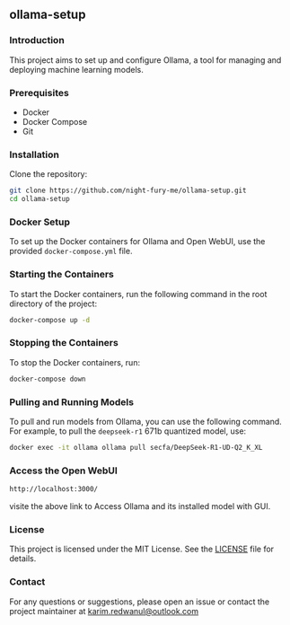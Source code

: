## ollama-setup

### Introduction

This project aims to set up and configure Ollama, a tool for managing and deploying machine learning models.

### Prerequisites

-   Docker
-   Docker Compose
-   Git

### Installation

Clone the repository:

```bash
git clone https://github.com/night-fury-me/ollama-setup.git
cd ollama-setup
```

### Docker Setup

To set up the Docker containers for Ollama and Open WebUI, use the provided `docker-compose.yml` file.

### Starting the Containers

To start the Docker containers, run the following command in the root directory of the project:

```bash
docker-compose up -d
```

### Stopping the Containers

To stop the Docker containers, run:

```bash
docker-compose down
```

### Pulling and Running Models

To pull and run models from Ollama, you can use the following command. For example, to pull the `deepseek-r1` 671b quantized model, use:

```bash
docker exec -it ollama ollama pull secfa/DeepSeek-R1-UD-Q2_K_XL
```

### Access the Open WebUI

```bash
http://localhost:3000/
```

visite the above link to Access Ollama and its installed model with GUI.

### License

This project is licensed under the MIT License. See the [LICENSE](LICENSE) file for details.

### Contact

For any questions or suggestions, please open an issue or contact the project maintainer at karim.redwanul@outlook.com
